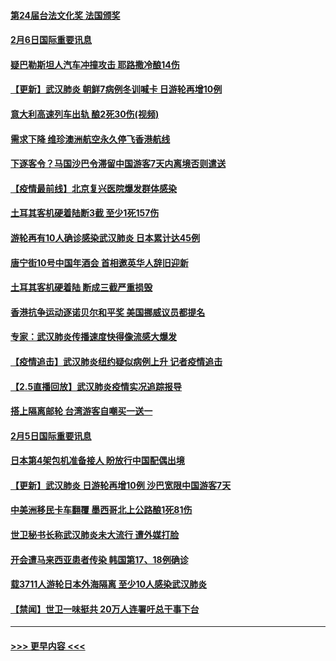 #### [第24届台法文化奖 法国颁奖](../pages/prog202/a102771032.md?t=02070022) 
#### [2月6日国际重要讯息](../pages/prog202/a102770794.md?t=02070022) 
#### [疑巴勒斯坦人汽车冲撞攻击 耶路撒冷酿14伤](../pages/prog202/a102770586.md?t=02070022) 
#### [【更新】武汉肺炎 朝鲜7病例冬训喊卡 日游轮再增10例](../pages/prog202/a102770740.md?t=02070022) 
#### [意大利高速列车出轨 酿2死30伤(视频)](../pages/prog202/a102770762.md?t=02070022) 
#### [需求下降 维珍澳洲航空永久停飞香港航线](../pages/prog202/a102770751.md?t=02070022) 
#### [下逐客令？马国沙巴令滞留中国游客7天内离境否则遣送](../pages/prog202/a102770640.md?t=02070022) 
#### [【疫情最前线】北京复兴医院爆发群体感染](../pages/prog202/a102770602.md?t=02070022) 
#### [土耳其客机硬着陆断3截 至少1死157伤](../pages/prog202/a102770508.md?t=02070022) 
#### [游轮再有10人确诊感染武汉肺炎 日本累计达45例](../pages/prog202/a102770476.md?t=02070022) 
#### [唐宁街10号中国年酒会 首相邀英华人辞旧迎新](../pages/prog202/a102770458.md?t=02070022) 
#### [土耳其客机硬着陆 断成三截严重损毁](../pages/prog202/a102770239.md?t=02070022) 
#### [香港抗争运动逐诺贝尔和平奖 美国挪威议员都提名](../pages/prog202/a102770390.md?t=02070022) 
#### [专家：武汉肺炎传播速度快得像流感大爆发](../pages/prog202/a102770132.md?t=02070022) 
#### [【疫情追击】武汉肺炎纽约疑似病例上升 记者疫情追击](../pages/prog202/a102770000.md?t=02070022) 
#### [【2.5直播回放】武汉肺炎疫情实况追踪报导](../pages/prog202/a102769913.md?t=02070022) 
#### [搭上隔离邮轮 台湾游客自嘲买一送一](../pages/prog202/a102769845.md?t=02070022) 
#### [2月5日国际重要讯息](../pages/prog202/a102769821.md?t=02070022) 
#### [日本第4架包机准备接人 盼放行中国配偶出境](../pages/prog202/a102769765.md?t=02070022) 
#### [【更新】武汉肺炎 日游轮再增10例 沙巴宽限中国游客7天](../pages/prog202/a102758911.md?t=02070022) 
#### [中美洲移民卡车翻覆 墨西哥北上公路酿1死81伤](../pages/prog202/a102769703.md?t=02070022) 
#### [世卫秘书长称武汉肺炎未大流行 遭外媒打脸](../pages/prog202/a102769679.md?t=02070022) 
#### [开会遭马来西亚患者传染 韩国第17、18例确诊](../pages/prog202/a102769600.md?t=02070022) 
#### [载3711人游轮日本外海隔离 至少10人感染武汉肺炎](../pages/prog202/a102769538.md?t=02070022) 
#### [【禁闻】世卫一味挺共 20万人连署吁总干事下台](../pages/prog202/a102769445.md?t=02070022) 

----
#### [ >>> 更早内容 <<< ](../indexes/prog202-earlier.md)
